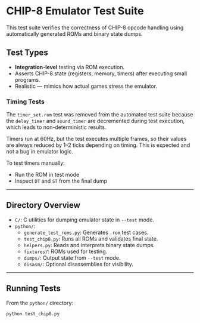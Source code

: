 # CHIP-8 Emulator Test Suite

This test suite verifies the correctness of CHIP-8 opcode handling using automatically generated ROMs and binary state dumps.

## Test Types

- **Integration-level** testing via ROM execution.
- Asserts CHIP-8 state (registers, memory, timers) after executing small programs.
- Realistic — mimics how actual games stress the emulator.

### Timing Tests

The `timer_set.rom` test was removed from the automated test suite because the `delay_timer` and `sound_timer` are decremented during test execution, which leads to non-deterministic results.

Timers run at 60Hz, but the test executes multiple frames, so their values are always reduced by 1–2 ticks depending on timing. This is expected and not a bug in emulator logic.

To test timers manually:
- Run the ROM in test mode
- Inspect `DT` and `ST` from the final dump


---

## Directory Overview

- `C/`: C utilities for dumping emulator state in `--test` mode.
- `python/`:
  - `generate_test_roms.py`: Generates `.rom` test cases.
  - `test_chip8.py`: Runs all ROMs and validates final state.
  - `helpers.py`: Reads and interprets binary state dumps.
  - `fixtures/`: ROMs used for testing.
  - `dumps/`: Output state from `--test` mode.
  - `disasm/`: Optional disassemblies for visibility.

---

## Running Tests

From the `python/` directory:

```bash
python test_chip8.py
